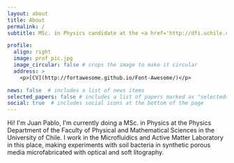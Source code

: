 ```yaml
---
layout: about
title: About
permalink: /
subtitle: MSc. in Physics candidate at the <a href='http://dfi.uchile.cl/'>Physics Department, Faculty of Physical and Mathematical Sciences, University of Chile</a> and <a href='https://activematter.dfi.uchile.cl/'>Millennium Nucleus Physics of Active Matter</a>.

profile:
  align: right
  image: prof_pic.jpg
  image_circular: false # crops the image to make it circular
  address: >
    <p>[CV](http://fortawesome.github.io/Font-Awesome/)</p>

news: false  # includes a list of news items
selected_papers: false # includes a list of papers marked as "selected={true}"
social: true  # includes social icons at the bottom of the page
---
```

Hi! I'm Juan Pablo, I'm currently doing a MSc. in Physics at the Physics Department of the Faculty of Physical and Mathematical Sciences in the University of Chile. I work in the Microfluidics and Active Matter Laboratory in this place, making experiments with soil bacteria in synthetic porous media microfabricated with optical and soft litography.
